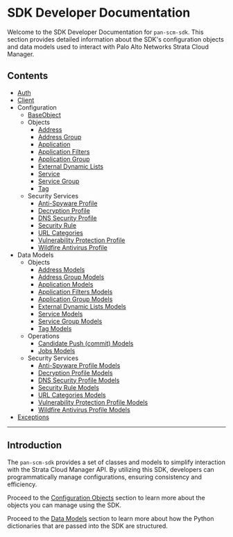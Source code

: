# SDK Developer Documentation

Welcome to the SDK Developer Documentation for `pan-scm-sdk`. This section provides detailed information about the SDK's
configuration objects and data models used to interact with Palo Alto Networks Strata Cloud Manager.

## Contents

- [Auth](auth.md)
- [Client](client.md)
- Configuration
    - [BaseObject](config/base_object.md)
    - Objects
        - [Address](config/objects/address.md)
        - [Address Group](config/objects/address_group.md)
        - [Application](config/objects/application.md)
        - [Application Filters](config/objects/application_filters.md)
        - [Application Group](config/objects/application_group.md)
        - [External Dynamic Lists](config/objects/external_dynamic_lists.md)
        - [Service](config/objects/service.md)
        - [Service Group](config/objects/service_group.md)
        - [Tag](config/objects/tag.md)
    - Security Services
        - [Anti-Spyware Profile](config/security_services/anti_spyware_profile)
        - [Decryption Profile](config/security_services/decryption_profile.md)
        - [DNS Security Profile](config/security_services/dns_security_profile.md)
        - [Security Rule](config/security_services/security_rule.md)
        - [URL Categories](config/security_services/url_categories.md)
        - [Vulnerability Protection Profile](config/security_services/vulnerability_protection_profile.md)
        - [Wildfire Antivirus Profile](config/security_services/wildfire_antivirus.md)
- Data Models
    - Objects
        - [Address Models](models/objects/address_models.md)
        - [Address Group Models](models/objects/address_group_models.md)
        - [Application Models](models/objects/application_models.md)
        - [Application Filters Models](models/objects/application_filters_models.md)
        - [Application Group Models](models/objects/application_group_models.md)
        - [External Dynamic Lists Models](models/objects/external_dynamic_lists_models.md)
        - [Service Models](models/objects/service_models.md)
        - [Service Group Models](models/objects/service_group_models.md)
        - [Tag Models](models/objects/tag_models.md)
    - Operations
        - [Candidate Push (commit) Models](models/operations/candidate_push.md)
        - [Jobs Models](models/operations/jobs.md)
    - Security Services
        - [Anti-Spyware Profile Models](models/security_services/anti_spyware_profile_models.md)
        - [Decryption Profile Models](models/security_services/decryption_profile_models.md)
        - [DNS Security Profile Models](models/security_services/dns_security_profile_models.md)
        - [Security Rule Models](models/security_services/security_rule_models.md)
        - [URL Categories Models](models/security_services/url_categories_models.md)
        - [Vulnerability Protection Profile Models](models/security_services/vulnerability_protection_profile_models.md)
        - [Wildfire Antivirus Profile Models](models/security_services/wildfire_antivirus_profile_models.md)
- [Exceptions](exceptions.md)

---

## Introduction

The `pan-scm-sdk` provides a set of classes and models to simplify interaction with the Strata Cloud Manager API. By
utilizing this SDK, developers can programmatically manage configurations, ensuring consistency and efficiency.

Proceed to the [Configuration Objects](config/objects/index) section to learn more about the objects you can
manage using the SDK.

Proceed to the [Data Models](config/objects/index) section to learn more about how the Python dictionaries that are
passed into the SDK are structured.
